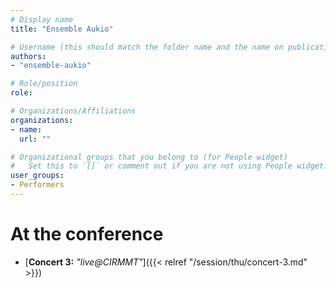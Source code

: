 ```yaml
---
# Display name
title: "Ensemble Aukio"

# Username (this should match the folder name and the name on publications)
authors:
- "ensemble-aukio"

# Role/position
role:

# Organizations/Affiliations
organizations:
- name: 
  url: ""

# Organizational groups that you belong to (for People widget)
#   Set this to `[]` or comment out if you are not using People widget.
user_groups:
- Performers
---
```


<!-- # About

Elit exercitation eu occaecat velit ad.
-->

# At the conference

- [**Concert 3:** *"live@CIRMMT"*]({{< relref "/session/thu/concert-3.md" >}})